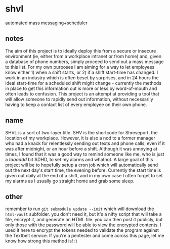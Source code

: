 # shvl
automated mass messaging+scheduler

## notes
The aim of this project is to ideally deploy this from a secure or insecure environment (ie, either from a workplace intranet or from home) and, given a database of phone numbers, simply proceed to send out a mass message to this list. For my own purposes I am aiming for a way to let employees know either 1) when a shift starts, or 2) if a shift start-time has changed. I work in an industry which is often beset by surprises, and in 24 hours the ideal start-time for a scheduled shift might change - currently the methods in place to get this information out is more or less by word-of-mouth and often leads to confusion. This project is an attempt at providing a tool that will allow someone to rapidly send out information, without necessarily having to keep a contact list of every employee on their own phone.

## name
SHVL is a sort of two-layer title. SHV is the shortcode for Shreveport, the location of my workplace. However, it is also a nod to a former manager who  had a knack for relentlessly sending out texts and phone calls, even if it was after midnight, or an hour before a shift. Although it was annoying at times, I found that it was a good way to remind someone like me, who is just a *taaaddd* bit ADHD, to set my alarms and whatnot. A large goal of this project will be to hopefully setup a cron job which will automatically send out the next day's start time, the evening before. Currently the start time is given out daily at the end of a shift, and in my own case I often forget to set my alarms as I usually go straight home and grab some sleep.

## other
remember to run `git submodule update --init` which will download the `html-vault` subfolder. you don't need it, but it's a nifty script that will take a file, encrypt it, and generate an HTML file. you can then post it publicly, but only those with the password will be able to view the encrypted contents. I used it here to encrypt the tokens needed to validate the program against the Textbelt service. If you're a pentester and come across this page, let me know how strong this method is! :)


